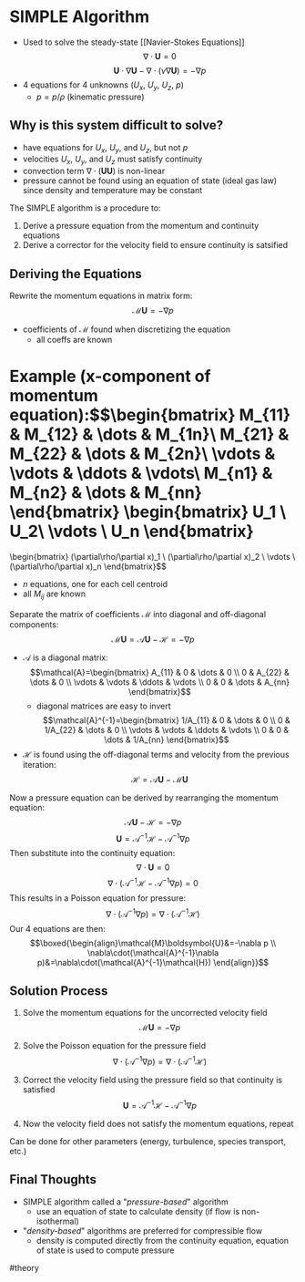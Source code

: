 # SIMPLE Algorithm
- Used to solve the steady-state [[Navier-Stokes Equations]]
$$\nabla\cdot \boldsymbol{U} = 0$$
$$\boldsymbol{U}\cdot\nabla\boldsymbol{U}-\nabla\cdot(\nu\nabla\boldsymbol{U})=-\nabla p$$
- 4 equations for 4 unknowns ($U_x$, $U_y$, $U_z$, $p$)
	- $p = p/\rho$ (kinematic pressure)

## Why is this system difficult to solve?
- have equations for $U_x$, $U_y$, and $U_z$, but not $p$
- velocities $U_x$, $U_y$, and $U_z$ must satisfy continuity
- convection term $\nabla\cdot(\boldsymbol{U}\boldsymbol{U})$ is non-linear
- pressure cannot be found using an equation of state (ideal gas law) since density and temperature may be constant

The SIMPLE algorithm is a procedure to:
1. Derive a pressure equation from the momentum and continuity equations
2. Derive a corrector for the velocity field to ensure continuity is satsified
## Deriving the Equations
Rewrite the momentum equations in matrix form:
$$\mathcal{M}\boldsymbol{U}=-\nabla p$$
- coefficients of $\mathcal{M}$ found when discretizing the equation
	- all coeffs are known

Example (x-component of momentum equation):$$\begin{bmatrix}
M_{11} & M_{12} & \dots & M_{1n}\\
M_{21} & M_{22} & \dots & M_{2n}\\
\vdots & \vdots & \ddots & \vdots\\
M_{n1} & M_{n2} & \dots & M_{nn}
\end{bmatrix}
\begin{bmatrix}
U_1 \\ U_2\\ \vdots \\ U_n
\end{bmatrix}
=
\begin{bmatrix}
(\partial\rho/\partial x)_1 \\ (\partial\rho/\partial x)_2 \\
\vdots \\ (\partial\rho/\partial x)_n
\end{bmatrix}$$
- $n$ equations, one for each cell centroid
- all $M_{ij}$ are known

Separate the matrix of coefficients $\mathcal{M}$ into diagonal and off-diagonal components:$$\mathcal{M}\boldsymbol{U}=\mathcal{A}\boldsymbol{U}-\mathcal{H}=-\nabla p$$
- $\mathcal{A}$ is a diagonal matrix:
 $$\mathcal{A}=\begin{bmatrix}
 A_{11} & 0 & \dots & 0 \\
 0 & A_{22} & \dots & 0 \\
 \vdots & \vdots & \ddots & \vdots \\
 0 & 0 & \dots & A_{nn}
 \end{bmatrix}$$
	- diagonal matrices are easy to invert
  $$\mathcal{A}^{-1}=\begin{bmatrix}
 1/A_{11} & 0 & \dots & 0 \\
 0 & 1/A_{22} & \dots & 0 \\
 \vdots & \vdots & \ddots & \vdots \\
 0 & 0 & \dots & 1/A_{nn}
 \end{bmatrix}$$
 - $\mathcal{H}$ is found using the off-diagonal terms and velocity from the previous iteration:
 $$\mathcal{H}=\mathcal{A}\boldsymbol{U}-\mathcal{M}\boldsymbol{U}$$
 
Now a pressure equation can be derived by rearranging the momentum equation:$$\mathcal{A}\boldsymbol{U}-\mathcal{H}=-\nabla p$$
$$\boldsymbol{U} = \mathcal{A}^{-1}\mathcal{H}-\mathcal{A}^{-1}\nabla p$$
Then substitute into the continuity equation:
$$\nabla\cdot\boldsymbol{U}=0$$
$$\nabla\cdot(\mathcal{A}^{-1}\mathcal{H}-\mathcal{A}^{-1}\nabla p)=0$$
This results in a Poisson equation for pressure:
$$\nabla\cdot(\mathcal{A}^{-1}\nabla p)=\nabla\cdot(\mathcal{A}^{-1}\mathcal{H})$$
Our 4 equations are then:
$$\boxed{\begin{align}\mathcal{M}\boldsymbol{U}&=-\nabla p \\
\nabla\cdot(\mathcal{A}^{-1}\nabla p)&=\nabla\cdot(\mathcal{A}^{-1}\mathcal{H})
\end{align}}$$
## Solution Process
1. Solve the momentum equations for the uncorrected velocity field
$$\mathcal{M}\boldsymbol{U}=-\nabla p$$

2. Solve the Poisson equation for the pressure field
$$\nabla\cdot(\mathcal{A}^{-1}\nabla p)=\nabla\cdot(\mathcal{A}^{-1}\mathcal{H})$$

3. Correct the velocity field using the pressure field so that continuity is satisfied
$$\boldsymbol{U} = \mathcal{A}^{-1}\mathcal{H}-\mathcal{A}^{-1}\nabla p$$

4. Now the velocity field does not satisfy the momentum equations, repeat

Can be done for other parameters (energy, turbulence, species transport, etc.)

## Final Thoughts
- SIMPLE algorithm called a "*pressure-based*" algorithm
	- use an equation of state to calculate density (if flow is non-isothermal)
- "*density-based*" algorithms are preferred for compressible flow
	- density is computed directly from the continuity equation, equation of state is used to compute pressure

#theory